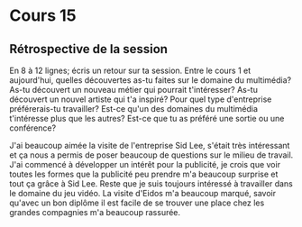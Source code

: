 # Cours 15
## Rétrospective de la session

En 8 à 12 lignes; écris un retour sur ta session. Entre le cours 1 et aujourd'hui, quelles découvertes as-tu faites sur le domaine du multimédia? As-tu découvert un nouveau métier qui pourrait t'intéresser? As-tu découvert un nouvel artiste qui t'a inspiré? Pour quel type d'entreprise préférerais-tu travailler? Est-ce qu'un des domaines du multimédia t'intéresse plus que les autres? Est-ce que tu as préféré une sortie ou une conférence? 

J'ai beaucoup aimée la visite de l'entreprise Sid Lee, s'était très intéressant et ça nous a permis de poser beaucoup de questions sur le milieu de travail. J'ai commencé à développer un intérêt pour la publicité, je crois que voir toutes les formes que la publicité peu prendre m'a beaucoup surprise et tout ça grâce à Sid Lee. Reste que je suis toujours intéressé à travailler dans le domaine du jeu vidéo. La visite d'Eidos m'a beaucoup marqué, savoir qu'avec un bon diplôme il est facile de se trouver une place chez les grandes compagnies m'a beaucoup rassurée.
